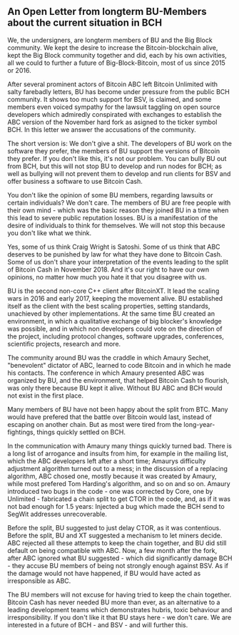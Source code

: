
## An Open Letter from longterm BU-Members about the current situation in BCH ##

We, the undersigners, are longterm members of BU and the Big Block community. We kept the desire to increase the Bitcoin-blockchain alive, kept the Big Block community together and did, each by his own activities, all we could to further a future of Big-Block-Bitcoin, most of us since 2015 or 2016.

After several prominent actors of Bitcoin ABC left Bitcoin Unlimited with salty farebadly letters, BU has become under pressure from the public BCH community. It shows too much support for BSV, is claimed, and some members even voiced sympathy for the lawsuit taggling on open source developers which admiredly conspirated with exchanges to establish the ABC version of the November hard fork as asigned to the ticker symbol BCH. In this letter we answer the accusations of the community.

The short version is: We don't give a shit. The developers of BU work on the software they prefer, the members of BU support the versions of Bitcoin they prefer. If you don't like this, it's not our problem. You can bully BU out from BCH, but this will not stop BU to develop and run nodes for BCH; as well as bullying will not prevent them to develop and run clients for BSV and offer business a software to use Bitcoin Cash.

You don't like the opinion of some BU members, regarding lawsuits or certain individuals? We don't care. The members of BU are free people with their own mind - which was the basic reason they joined BU in a time when this lead to severe public reputation losses. BU is a manifestation of the desire of individuals to think for themselves. We will not stop this because you don't like what we think.

Yes, some of us think Craig Wright is Satoshi. Some of us think that ABC deserves to be punished by law for what they have done to Bitcoin Cash. Some of us don't share your interpretation of the events leading to the split of Bitcoin Cash in November 2018. And it's our right to have our own opinions, no matter how much you hate it that you disagree with us.

BU is the second non-core C++ client after BitcoinXT. It lead the scaling wars in 2016 and early 2017, keeping the movement alive. BU established itself as the client with the best scaling properties, setting standards, unachieved by other implementations. At the same time BU created an environment, in which a qualitative exchange of big blocker's knowledge was possible, and in which non developers could vote on the direction of the project, including protocol changes, software upgrades, conferences, scientific projects, research and more.

The community around BU was the craddle in which Amaury Sechet, "benevolent" dictator of ABC, learned to code Bitcoin and in which he made his contacts. The conference in which Amaury presented ABC was organized by BU, and the environment, that helped Bitcoin Cash to flourish, was only there because BU kept it alive. Without BU ABC and BCH would not exist in the first place.

Many members of BU have not been happy about the split from BTC. Many would have prefered that the battle over Bitcoin would last, instead of escaping on another chain. But as most were tired from the long-year-fightings, things quickly settled on BCH. 

In the communication with Amaury many things quickly turned bad. There is a long list of arrogance and insults from him, for example in the mailing list, which the ABC developers left after a short time; Amaurys difficulty adjustment algorithm turned out to a mess; in the discussion of a replacing algorithm, ABC chosed one, mostly because it was created by Amaury, while most prefered Tom Harding's algorithm, and so on and so on. Amaury introduced two bugs in the code - one was corrected by Core, one by Unlimited - fabricated a chain split to get CTOR in the code, and, as if it was not bad enough for 1.5 years: Injected a bug which made the BCH send to SegWit addresses unrecoverable.

Before the split, BU suggested to just delay CTOR, as it was contentious. Before the split, BU and XT suggested a mechanism to let miners decide. ABC rejected all these attempts to keep the chain together, and BU did still default on being compatible with ABC. Now, a few month after the fork, after ABC ignored what BU suggested - which did significantly damage BCH - they accuse BU members of being not strongly enough against BSV. As if the damage would not have happened, if BU would have acted as irresponsible as ABC.

The BU members will not excuse for having tried to keep the chain together. Bitcoin Cash has never needed BU more than ever, as an alternative to a leading development teams which demonstrates hubris, toxic behaviour and irresponsibility. If you don't like it that BU stays here - we don't care. We are interested in a future of BCH - and BSV - and will further this.
